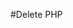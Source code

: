 #Delete PHP
<?php

include("config.php");

if( isset($_GET['id']) ){

    // ambil id dari query string
    $id = $_GET['id'];

    // buat query hapus
    $sql = "DELETE FROM calon_siswa WHERE id=$id";
    $query = mysqli_query($db, $sql);

    // apakah query hapus berhasil?
    if( $query ){
        header('Location: list-siswa.php');
    } else {
        die("gagal menghapus...");
    }

} else {
    die("akses dilarang...");
}

?>
